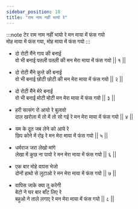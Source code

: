 ```yaml
---
sidebar_position: 18
title: "राम नाम नहीं भायो रे"
---
```


:::note टेर
राम नाम नहीं भायो रे मन माया में फंस गयो <br/>
मोह माया में फंस गया, मोह माया में फंस गयो
:::

- दो रोटी मैंने गाय की बनाई <br/>
वो भी बनाई पतली पतली की मन मेरा माया में फंस गयो 	|| १ || 

- दो रोटी मैंने कुत्ते की बनाई <br/>
वो भी बनाई छोटी छोटी की मन मेरा माया में फंस गयो 		|| २ || 

- दो रोटी मैंने मेरे बनाई <br/>
वो भी बनाई मोटी मोटी मन मेरा माया में फंस गयो 		|| ३ || 

- हरी सत्संग रो आयो रे बुलावो <br/>
दाल खरोला में तो में तो सो गई रे मन मेरा माया में फंस गयो 		|| ४ || 

- यम के दूत जब लेने को आये रे <br/>
छिप कोने में रोइ रे मन मेरा माया में फंस गयो 		|| ५ || 

- धर्मराज जरा लेखो मांगे <br/>
लेखा में कुछ ना पायो रे मन मेरा माया में फंस गयो 		|| ६ || 

- एक बार मोहे वापस भेजो <br/>
दोनों हाथो से लुटाओ रे मन मेरा माया में फंस गयो 		|| ७ || 

- वापिस जाके क्या तू करेगी <br/>
बेटो ने घर बार बाँट लिए रे <br/>
बहुओ ने ताले लगाए रे मन मेरा माया में फंस गयो 		|| ८ || 
